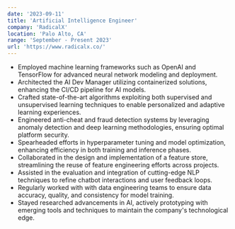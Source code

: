 ```yaml
---
date: '2023-09-11'
title: 'Artificial Intelligence Engineer'
company: 'RadicalX'
location: 'Palo Alto, CA'
range: 'September - Present 2023'
url: 'https://www.radicalx.co/'
---
```


- Employed machine learning frameworks such as OpenAI and TensorFlow for advanced neural network modeling and deployment.
- Architected the AI Dev Manager utilizing containerized solutions, enhancing the CI/CD pipeline for AI models.
- Crafted state-of-the-art algorithms exploiting both supervised and unsupervised learning techniques to enable personalized and adaptive learning experiences.
- Engineered anti-cheat and fraud detection systems by leveraging anomaly detection and deep learning methodologies, ensuring optimal platform security.
- Spearheaded efforts in hyperparameter tuning and model optimization, enhancing efficiency in both training and inference phases.
- Collaborated in the design and implementation of a feature store, streamlining the reuse of feature engineering efforts across projects.
- Assisted in the evaluation and integration of cutting-edge NLP techniques to refine chatbot interactions and user feedback loops.
- Regularly worked with with data engineering teams to ensure data accuracy, quality, and consistency for model training.
- Stayed researched advancements in AI, actively prototyping with emerging tools and techniques to maintain the company's technological edge.
